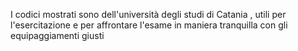 I codici mostrati sono dell'università degli studi di Catania , utili per l'esercitazione e per affrontare l'esame in maniera tranquilla con gli equipaggiamenti giusti
